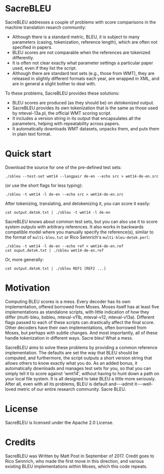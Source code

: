 # SacreBLEU

SacreBLEU addresses a couple of problems with score comparisons in the machine translation resarch community:

- Although there is a standard metric, BLEU, it is subject to many parameters (casing, tokenization, reference length), which are often not specified in papers.
- BLEU scores are not comparable when the references are tokenized differently.
- It is often not clear exactly what parameter settings a particular paper used, even if they list the script.
- Although there are standard test sets (e.g., those from WMT), they are released in slightly different formats each year, are wrapped in XML, and are in general a slight bother to deal with.

To these problems, SacreBLEU provides these solutions:

- BLEU scores are produced (as they should be) on *detokenized* output. 
- SacreBLEU provides its own tokenization that is the same as those used by mteval-13a.pl, the official WMT scoring script.
- It includes a version string in its output that encapsulates all the parameters, helping with repeatability across papers.
- It automatically downloads WMT datasets, unpacks them, and puts them in plain text format.

# Quick start

Download the source for one of the pre-defined test sets:

    ./sbleu --test-set wmt14 --langpair de-en --echo src > wmt14-de-en.src

(or use the short flags for less typing):

    ./sbleu -t wmt14 -l de-en --echo src > wmt14-de-en.src

After tokenizing, translating, and detokenizing it, you can score it easily:

    cat output.detok.txt | ./sbleu -t wmt14 -l de-en

SacreBLEU knows about common test sets, but you can also use it to score system outputs with arbitrary references.
It also works in backwards compatible model where you manually specify the reference(s), similar to the format of `multi-bleu.txt` or Rico Sennrich's `multi-bleu-detok.perl`:

    ./sbleu -t wmt14 -l de-en --echo ref > wmt14-de-en.ref
    cat ouput.detok.txt | ./sbleu wmt14-de-en.ref

Or, more generally:

    cat output.detok.txt | ./sbleu REF1 [REF2 ...]

# Motivation

Computing BLEU scores is a mess.
Every decoder has its own implementation, offered borrowed from Moses.
Moses itself has at least five implementations as standalone scripts, with little indication of how they differ (multi-bleu, bsbleu, mteval-v11b, mteval-v12, mteval-v13a).
Different flags passed to each of these scripts can drastically affect the final score.
Other decoders have their own implementations, often borrowed from Moses, but perhaps with subtle changes.
And most importantly, all of these handle tokenization in different ways.
Sacre bleu!
What a mess.

SacreBLEU aims to solve these problems by providing a common reference implementation.
The defaults are set the way that BLEU should be computed, and furthermore, the script outputs a short version string that allows others to know exactly what you do.
As an added bonus, it automatically downloads and manages test sets for you, so that you can simply tell it to score against 'wmt14', without having to hunt down a path on your local file system.
It is all designed to take BLEU a little more seriously.
After all, even with all its problems, BLEU is default and---admit it---well-loved metric of our entire research community.
Sacre BLEU.

# License

SacreBLEU is licensed under the Apache 2.0 License.

# Credits

SacreBLEU was Written by Matt Post in September of 2017.
Credit goes to Rico Sennrich, who made the first move in this direction, and various existing BLEU implementations within Moses, which this code repeats.
